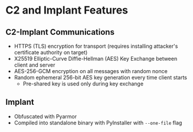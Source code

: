 # C2 and Implant Features

## C2-Implant Communications

-   HTTPS (TLS) encryption for transport (requires installing attacker's certificate authority on target)
-   X25519 Elliptic-Curve Diffie-Hellman (AES) Key Exchange between client and server
-   AES-256-GCM encryption on all messages with random nonce
-   Random ephemeral 256-bit AES key generation every time client starts
    -   Pre-shared key is used only during key exchange

## Implant

-   Obfuscated with Pyarmor
-   Compiled into standalone binary with PyInstaller with `--one-file` flag
